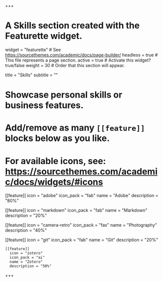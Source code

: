 +++
# A Skills section created with the Featurette widget.
widget = "featurette"  # See https://sourcethemes.com/academic/docs/page-builder/
headless = true  # This file represents a page section.
active = true  # Activate this widget? true/false
weight = 30  # Order that this section will appear.

title = "Skills"
subtitle = ""

# Showcase personal skills or business features.
#
# Add/remove as many `[[feature]]` blocks below as you like.
#
# For available icons, see: https://sourcethemes.com/academic/docs/widgets/#icons

[[feature]]
  icon = "adobe"
  icon_pack = "fab"
  name = "Adobe"
  description = "80%"

[[feature]]
  icon = "markdown"
  icon_pack = "fab"
  name = "Markdown"
  description = "20%"  

[[feature]]
  icon = "camera-retro"
  icon_pack = "fas"
  name = "Photography"
  description = "40%"

  [[feature]]
    icon = "git"
    icon_pack = "fab"
    name = "Git"
    description = "20%"

    [[feature]]
      icon = "zotero"
      icon_pack = "ai"
      name = "Zotero"
      description = "50%"
+++
